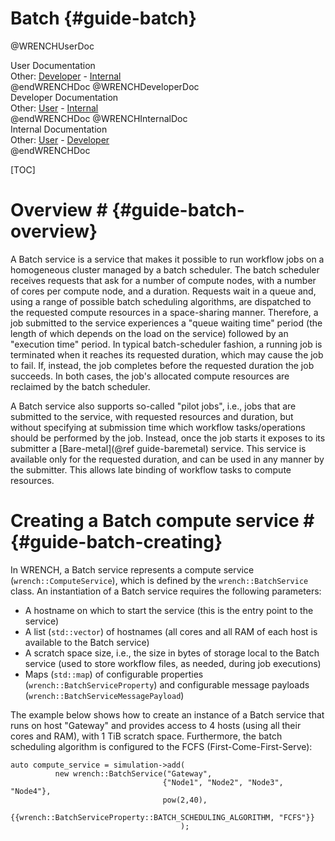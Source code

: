 Batch                        {#guide-batch}
============

@WRENCHUserDoc <div class="doc-type">User Documentation</div><div class="doc-link">Other: <a href="../developer/guide-batch.html">Developer</a> - <a href="../internal/guide-batch.html">Internal</a></div> @endWRENCHDoc
@WRENCHDeveloperDoc  <div class="doc-type">Developer Documentation</div><div class="doc-link">Other: <a href="../user/guide-batch.html">User</a> - <a href="../internal/guide-batch.html">Internal</a></div> @endWRENCHDoc
@WRENCHInternalDoc  <div class="doc-type">Internal Documentation</div><div class="doc-link">Other: <a href="../user/guide-batch.html">User</a> -  <a href="../developer/guide-batch.html">Developer</a></div> @endWRENCHDoc

[TOC]

# Overview #            {#guide-batch-overview}

A Batch service is a service that makes it possible to run workflow jobs on
a homogeneous cluster managed by a batch scheduler. The batch scheduler
receives requests that ask for a number of compute nodes, with a number of
cores per compute node, and a duration. Requests wait in a queue and, using
a range of possible batch scheduling algorithms, are dispatched to the
requested compute resources in a space-sharing manner. Therefore, a job
submitted to the service experiences a "queue waiting time" period (the
length of which depends on the load on the service) followed by an
"execution time" period.  In typical batch-scheduler fashion, a running job
is terminated when it reaches its requested duration, which may cause the
job to fail. If, instead, the job completes before the requested duration
the job succeeds. In both cases, the job's allocated compute resources are
reclaimed by the batch scheduler.

A Batch service also supports so-called "pilot jobs", i.e., jobs that are 
submitted to the service, with requested resources and duration, but without
specifying at submission time which workflow tasks/operations should be performed
by the job. Instead, once the job starts it exposes to its submitter a 
[Bare-metal](@ref guide-baremetal) service. This service is available only
for the requested duration, and can be used in any manner by the submitter. 
This allows late binding of workflow tasks to compute resources. 


# Creating a Batch compute service #        {#guide-batch-creating}

In WRENCH, a Batch service represents a compute service
(`wrench::ComputeService`), which is defined by the `wrench::BatchService`
class. An instantiation of a Batch service requires the following
parameters:

- A hostname on which to start the service (this is the entry point to the service)
- A list (`std::vector`) of hostnames (all cores and all RAM of each host is available to
  the Batch service)
- A scratch space size, i.e., the size in bytes of storage local to the Batch service (used to store
  workflow files, as needed, during job executions) 
- Maps (`std::map`) of configurable properties (`wrench::BatchServiceProperty`) and configurable message 
  payloads (`wrench::BatchServiceMessagePayload`)
  
The example below shows how to create an instance of a Batch service
that runs on host "Gateway" and provides access to 4 hosts (using all their
cores and RAM), with 1 TiB scratch space.  Furthermore, the batch scheduling algorithm is configured to
the FCFS (First-Come-First-Serve):

~~~~~~~~~~~~~{.cpp}
auto compute_service = simulation->add(
          new wrench::BatchService("Gateway", 
                                  {"Node1", "Node2", "Node3", "Node4"},
                                  pow(2,40),
                                       {{wrench::BatchServiceProperty::BATCH_SCHEDULING_ALGORITHM, "FCFS"}}
                                      );
~~~~~~~~~~~~~

